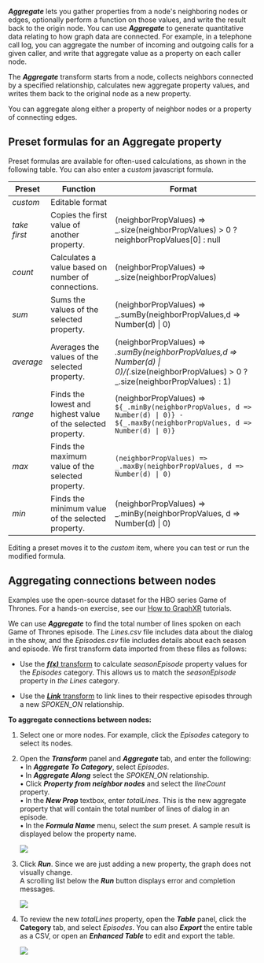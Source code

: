 _**Aggregate**_ lets you gather properties from a node's neighboring nodes or edges, optionally perform a function on those values, and write the result back to the origin node. You can use _**Aggregate**_ to generate quantitative data relating to how graph data are connected. For example, in a telephone call log, you can aggregate the number of incoming and outgoing calls for a given caller, and write that aggregate value as a property on each caller node.

The _**Aggregate**_ transform starts from a node, collects neighbors connected by a specified relationship, calculates new aggregate property values, and writes them back to the original node as a new property.

You can aggregate along either a property of neighbor nodes or a property of connecting edges.

## Preset formulas for an Aggregate property

Preset formulas are available for often-used calculations, as shown in the following table. You can also enter a _custom_ javascript formula.

| **Preset** | **Function** | **Format** |
| --- | --- | --- |
| _custom_ | Editable format |     |
| _take first_ | Copies the first value of another property. | (neighborPropValues) => \_.size(neighborPropValues) > 0 ? neighborPropValues\[0\] : null |
| _count_ | Calculates a value based on number of connections. | (neighborPropValues) => \_.size(neighborPropValues) |
| _sum_ | Sums the values of the selected property. | (neighborPropValues) => \_.sumBy(neighborPropValues,d => Number(d) \| 0) |
| _average_ | Averages the values of the selected property. | (neighborPropValues) => _.sumBy(neighborPropValues,d => Number(d) \| 0)/(_.size(neighborPropValues) > 0 ? \_.size(neighborPropValues) : 1) |
| _range_ | Finds the lowest and highest value of the selected property. | (neighborPropValues) => `${_.minBy(neighborPropValues, d => Number(d) \| 0)} - ${_.maxBy(neighborPropValues, d => Number(d) \| 0)}` |
| _max_ | Finds the maximum value of the selected property. | `(neighborPropValues) => _.maxBy(neighborPropValues, d => Number(d) \| 0)` |
| _min_ | Finds the minimum value of the selected property. | (neighborPropValues) => \_.minBy(neighborPropValues, d => Number(d) \| 0) |

Editing a preset moves it to the _custom_ item, where you can test or run the modified formula.

## Aggregating connections between nodes

Examples use the open-source dataset for the HBO series Game of Thrones. For a hands-on exercise, see our [How to GraphXR](https://helpcenter.kineviz.com/learning-center/HC/how-to-graphxr) tutorials.

We can use _**Aggregate**_ to find the total number of lines spoken on each Game of Thrones episode. The _Lines.csv_ file includes data about the dialog in the show, and the _Episodes.csv_ file includes details about each season and episode. We first transform data imported from these files as follows:

*   Use the [_**f(x)**_ transform](./using-fx-formulas.md) to calculate _seasonEpisode_ property values for the _Episodes_ category. This allows us to match the _seasonEpisode_ property in _the Lines_ category.
    
*   Use the [_**Link**_ transform](./using-link.md) to link lines to their respective episodes through a new _SPOKEN\_ON_ relationship.
    

**To aggregate connections between nodes:**

1.  Select one or more nodes. For example, click the _Episodes_ category to select its nodes.
    
2.  Open the _**Transform**_ panel and _**Aggregate**_ tab, and enter the following:  
    • In _**Aggregate To Category**_, select _Episodes_.  
    • In _**Aggregate Along**_ select the _SPOKEN\_ON_ relationship.  
    • Click _**Property from neighbor nodes**_ and select the _lineCount_ property.  
    • In the _**New Prop**_ textbox, enter _totalLines_. This is the new aggregate property that will contain the total number of lines of dialog in an episode.  
    • In the _**Formula Name**_ menu, select the _sum_ preset. A sample result is displayed below the property name.
    
    ![](https://kineviz.atlassian.net/wiki/download/attachments/1719537486/06_03_01_Aggregate1320.png?api=v2)
3.  Click _**Run**_. Since we are just adding a new property, the graph does not visually change.  
    A scrolling list below the _**Run**_ button displays error and completion messages.
    
    ![](https://kineviz.atlassian.net/wiki/download/attachments/1719537486/06_03_02_RunMessages720.png?api=v2)
4.  To review the new _totalLines_ property, open the _**Table**_ panel, click the **Category** tab, and select _Episodes_. You can also _**Export**_ the entire table as a CSV, or open an _**Enhanced Table**_ to edit and export the table.
    
    ![](https://kineviz.atlassian.net/wiki/download/attachments/1719537486/06_03_03_AggregateTable1320.png?api=v2)
